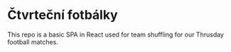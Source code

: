 # Čtvrteční fotbálky

This repo is a basic SPA in React used for team shuffling for our Thrusday football matches.